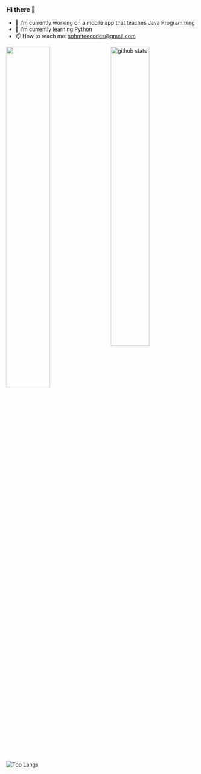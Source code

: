 ### Hi there 👋

<!--
**Sohmteee/Sohmteee** is a ✨ _special_ ✨ repository because its `README.md` (this file) appears on your GitHub profile.

Here are some ideas to get you started:

- 🔭 I’m currently working on ...
- 🌱 I’m currently learning ...
- 👯 I’m looking to collaborate on ...
- 🤔 I’m looking for help with ...
- 💬 Ask me about ...
- 📫 How to reach me: ...
- 😄 Pronouns: ...
- ⚡ Fun fact: ...
-->

- 🔭 I’m currently working on a mobile app that teaches Java Programming
- 🌱 I’m currently learning Python
- 📫 How to reach me: sohmteecodes@gmail.com


<img src="https://github-readme-stats.vercel.app/api?username=sohmteee&show_icons=true&theme=gotham" alt="github stats" width="45%" align="right"/>

<img src="https://github-readme-streak-stats.herokuapp.com/?user=sohmteee&theme=dark" width="48%" >

 ![Top Langs](https://github-readme-stats.vercel.app/api/top-langs/?username=sohmteee&layout=compact)
